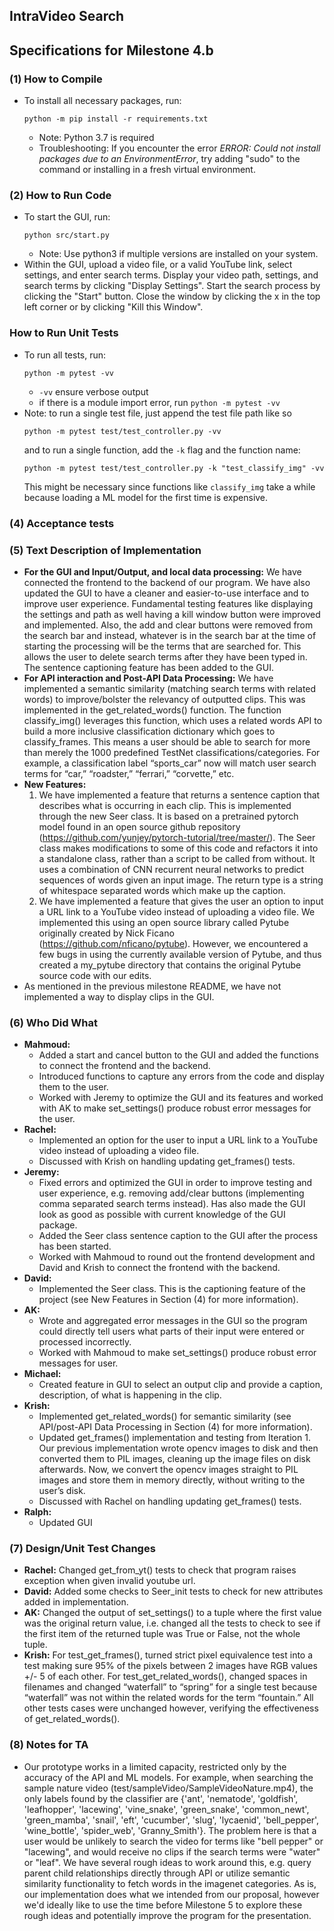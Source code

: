 ## IntraVideo Search
## Specifications for Milestone 4.b

### (1) How to Compile
- To install all necessary packages, run:
    ```
    python -m pip install -r requirements.txt
    ```
    - Note: Python 3.7 is required
    - Troubleshooting: If you encounter the error *ERROR: Could not install packages due to an EnvironmentError*, try adding "sudo" to the command or installing in a fresh virtual environment.

### (2) How to Run Code
- To start the GUI, run:
    ```
    python src/start.py
    ```
    - Note: Use python3 if multiple versions are installed on your system.
- Within the GUI, upload a video file, or a valid YouTube link, select settings, and enter search terms. Display your video path, settings, and search terms by clicking "Display Settings". Start the search process by clicking the "Start" button. Close the window by clicking the x in the top left corner or by clicking "Kill this Window".

### How to Run Unit Tests
- To run all tests, run:
    ```
    python -m pytest -vv
    ```
    - `-vv` ensure verbose output
    - if there is a module import error, run `python -m pytest -vv`
- Note: to run a single test file, just append the test file path like so
    ```
    python -m pytest test/test_controller.py -vv
    ```
    and to run a single function, add the `-k` flag and the function name:
    ```
    python -m pytest test/test_controller.py -k "test_classify_img" -vv
    ```
    This might be necessary since functions like `classify_img` take a while because loading a ML model for the first time is expensive.

### (4) Acceptance tests

### (5) Text Description of Implementation
- **For the GUI and Input/Output, and local data processing:** We have connected the frontend to the backend of our program. We have also updated the GUI to have a cleaner and easier-to-use interface and to improve user experience. Fundamental testing features like displaying the settings and path as well having a kill window button were improved and implemented. Also, the add and clear buttons were removed from the search bar and instead, whatever is in the search bar at the time of starting the processing will be the terms that are searched for. This allows the user to delete search terms after they have been typed in. The sentence captioning feature has been added to the GUI.
- **For API interaction and Post-API Data Processing:** We have implemented a semantic similarity (matching search terms with related words) to improve/bolster the relevancy of outputted clips. This was implemented in the get_related_words() function. The function classify_img() leverages this function, which uses a related words API to build a more inclusive classification dictionary which goes to classify_frames. This means a user should be able to search for more than merely the 1000 predefined TestNet classifications/categories. For example, a classification label “sports_car” now will match user search terms for “car,” “roadster,” “ferrari,” “corvette,” etc.
- **New Features:**
  1. We have implemented a feature that returns a sentence caption that describes what is occurring in each clip. This is implemented through the new Seer class. It is based on a pretrained pytorch model found in an open source github repository (https://github.com/yunjey/pytorch-tutorial/tree/master/). The Seer class makes modifications to some of this code and refactors it into a standalone class, rather than a script to be called from without. It uses a combination of CNN recurrent neural networks to predict sequences of words given an input image. The return type is a string of whitespace separated words which make up the caption.
  2. We have implemented a feature that gives the user an option to input a URL link to a YouTube video instead of uploading a video file. We implemented this using an open source library called Pytube originally created by Nick Ficano (https://github.com/nficano/pytube). However, we encountered a few bugs in using the currently available version of Pytube, and thus created a my_pytube directory that contains the original Pytube source code with our edits.
- As mentioned in the previous milestone README, we have not implemented a way to display clips in the GUI.

### (6) Who Did What
- **Mahmoud:**
    - Added a start and cancel button to the GUI and added the functions to connect the frontend and the backend.
    - Introduced functions to capture any errors from the code and display them to the user.
    - Worked with Jeremy to optimize the GUI and its features and worked with AK to make set_settings() produce robust error messages for the user.
- **Rachel:**
    - Implemented an option for the user to input a URL link to a YouTube video instead of uploading a video file.
    - Discussed with Krish on handling updating get_frames() tests.
- **Jeremy:**
    - Fixed errors and optimized the GUI in order to improve testing and user experience, e.g. removing add/clear buttons (implementing comma separated search terms instead). Has also made the GUI look as good as possible with current knowledge of the GUI package.
    - Added the Seer class sentence caption to the GUI after the process has been started.
    - Worked with Mahmoud to round out the frontend development and David and Krish to connect the frontend with the backend.
- **David:**
    - Implemented the Seer class. This is the captioning feature of the project (see New Features in Section (4) for more information).
- **AK:**
    - Wrote and aggregated error messages in the GUI so the program could directly tell users what parts of their input were entered or processed incorrectly.
    - Worked with Mahmoud to make set_settings() produce robust error messages for user.
- **Michael:**
    - Created feature in GUI to select an output clip and provide a caption, description, of what is happening in the clip.
- **Krish:**
    - Implemented get_related_words() for semantic similarity (see API/post-API Data Processing in Section (4) for more information).
    - Updated get_frames() implementation and testing from Iteration 1. Our previous implementation wrote opencv images to disk and then converted them to PIL images, cleaning up the image files on disk afterwards. Now, we convert the opencv images straight to PIL images and store them in memory directly, without writing to the user’s disk.
    - Discussed with Rachel on handling updating get_frames() tests.
- **Ralph:**
    - Updated GUI

### (7) Design/Unit Test Changes
- **Rachel:** Changed get_from_yt() tests to check that program raises exception when given invalid youtube url.
- **David:** Added some checks to Seer_init tests to check for new attributes added in implementation.
- **AK:** Changed the output of set_settings() to a tuple where the first value was the original return value, i.e. changed all the tests to check to see if the first item of the returned tuple was True or False, not the whole tuple.
- **Krish:** For test_get_frames(), turned strict pixel equivalence test into a test making sure 95% of the pixels between 2 images have RGB values +/- 5 of each other. For test_get_related_words(), changed spaces in filenames and changed “waterfall” to “spring” for a single test because “waterfall” was not within the related words for the term “fountain.” All other tests cases were unchanged however, verifying the effectiveness of get_related_words().

### (8) Notes for TA
- Our prototype works in a limited capacity, restricted only by the accuracy of the API and ML models. For example, when searching the sample nature video (test/sampleVideo/SampleVideoNature.mp4), the only labels found by the classifier are {'ant', 'nematode', 'goldfish', 'leafhopper', 'lacewing', 'vine_snake', 'green_snake', 'common_newt', 'green_mamba', 'snail', 'eft', 'cucumber', 'slug', 'lycaenid', 'bell_pepper', 'wine_bottle', 'spider_web', 'Granny_Smith'}. The problem here is that a user would be unlikely to search the video for terms like "bell pepper" or "lacewing", and would receive no clips if the search terms were "water" or "leaf". We have several rough ideas to work around this, e.g. query parent child relationships directly through API or utilize semantic similarity functionality to fetch words in the imagenet categories. As is, our implementation does what we intended from our proposal, however we'd ideally like to use the time before Milestone 5 to explore these rough ideas and potentially improve the program for the presentation.
